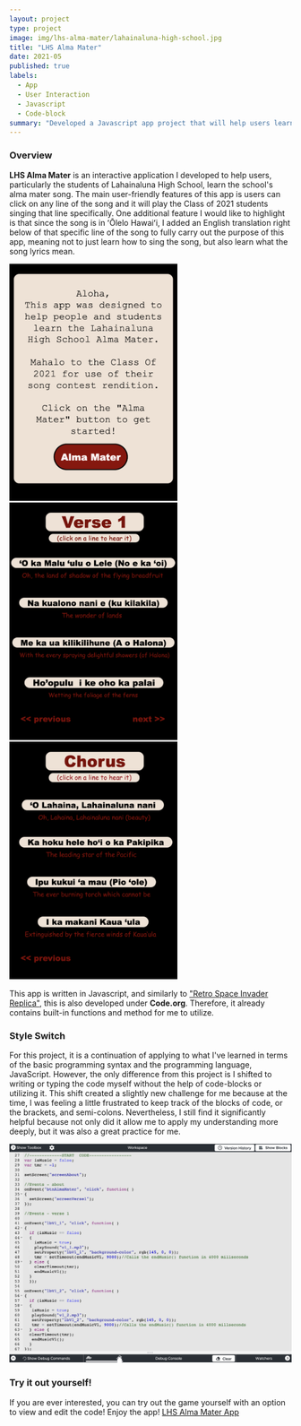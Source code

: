 ```yaml
---
layout: project
type: project
image: img/lhs-alma-mater/lahainaluna-high-school.jpg
title: "LHS Alma Mater"
date: 2021-05
published: true
labels:
  - App
  - User Interaction
  - Javascript
  - Code-block
summary: "Developed a Javascript app project that will help users learn the Lahainaluna High School's alma mater song."
---
```

### Overview
**LHS Alma Mater** is an interactive application I developed to help users, particularly the students of Lahainaluna High School, learn the school's alma mater song. The main user-friendly features of this app is users can click on any line of the song and it will play the Class of 2021 students singing that line specifically. One additional feature I would like to highlight is that since the song is in ʻŌlelo Hawaiʻi, I added an English translation right below of that specific line of the song to fully carry out the purpose of this app, meaning not to just learn how to sing the song, but also learn what the song lyrics mean.

<img width="300px" src="../img/lhs-alma-mater/am-intro.png" class="img-thumbnail" >
<img width="300px" src="../img/lhs-alma-mater/am-verse.png" class="img-thumbnail" >
<img width="300px" src="../img/lhs-alma-mater/am-chorus.png" class="img-thumbnail" >

This app is written in Javascript, and similarly to ["Retro Space Invader Replica"](https://angelaalmeron.github.io/projects/retro-space-invader.html), this is also developed under **Code.org**. Therefore, it already contains built-in functions and method for me to utilize.

### Style Switch
For this project, it is a continuation of applying to what I've learned in terms of the basic programming syntax and the programming language, JavaScript. However, the only difference from this project is I shifted to writing or typing the code myself without the help of code-blocks or utilizing it. This shift created a slightly new challenge for me because at the time, I was feeling a little frustrated to keep track of the blocks of code, or the brackets, and semi-colons. Nevertheless, I still find it significantly helpful because not only did it allow me to apply my understanding more deeply, but it was also a great practice for me.

<img width="700px" src="../img/lhs-alma-mater/am-workspace.png" class="img-thumbnail" >

### Try it out yourself!
If you are ever interested, you can try out the game yourself with an option to view and edit the code! Enjoy the app! [LHS Alma Mater App](https://studio.code.org/projects/applab/vA4huXufMyU3RNVgLMtgHObxCiyUk9p19UHcsBO6hLQ)
